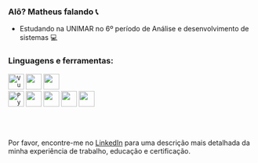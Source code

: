### Alô?     Matheus falando :telephone_receiver:

- Estudando na UNIMAR no 6º período de Análise e desenvolvimento de sistemas :computer:

### Linguagens e ferramentas:

<code><img height="32" src="https://avatars.githubusercontent.com/u/6128107?s=280&v=4" alt="Vue"/></code>
<code><img height="32" src="https://cdn.jsdelivr.net/gh/devicons/devicon@latest/icons/angular/angular-original.svg" /></code>
<code><img height="32" src="https://cdn.jsdelivr.net/gh/devicons/devicon@latest/icons/nestjs/nestjs-original.svg" /> </code>
<code><img height="32" src="https://upload.wikimedia.org/wikipedia/commons/thumb/c/c3/Python-logo-notext.svg/1869px-Python-logo-notext.svg.png" alt="Python"/></code>
<code><img height="32" src="https://cdn.jsdelivr.net/gh/devicons/devicon@latest/icons/flask/flask-original.svg" /></code>
<code><img height="32" src="https://cdn.jsdelivr.net/gh/devicons/devicon@latest/icons/laravel/laravel-original.svg" /></code>
<code><img height="32" src="https://cdn.jsdelivr.net/gh/devicons/devicon@latest/icons/mysql/mysql-original.svg" /></code>
<code><img height="32" src="https://cdn.jsdelivr.net/gh/devicons/devicon@latest/icons/docker/docker-original.svg" /></code>







<br/><br/>


Por favor, encontre-me no [LinkedIn](https://www.linkedin.com/in/matheus-henry-461354212/) para uma descrição mais detalhada da minha experiência de trabalho, educação e certificação.
